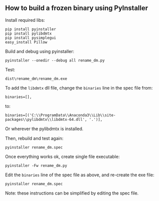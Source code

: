 ## How to build a frozen binary using PyInstaller

Install required libs:

```
pip install pyinstaller
pip install pylibdmtx
pip install pysimplegui
easy_install Pillow
```

Build and debug using pyinstaller:

```
pyinstaller --onedir --debug all rename_dm.py
```

Test:

```
dist\rename_dm\rename_dm.exe
```

To add the `libdmtx` dll file, change the `binaries` line in the spec file from:

```
binaries=[],
```

to:

```
binaries=[('C:\\ProgramData\\Anaconda3\\Lib\\site-packages\\pylibdmtx\\libdmtx-64.dll', '.')],
```

Or wherever the pylibdmtx is installed. 

Then, rebuild and test again:

```
pyinstaller rename_dm.spec
```

Once everything works ok, create single file executable:

```
pyinstaller -Fw rename_dm.py
```

Edit the `binaries` line of the spec file as above, and re-create the exe file:

```
pyinstaller rename_dm.spec
```

Note: these instructions can be simplified by editing the spec file.
